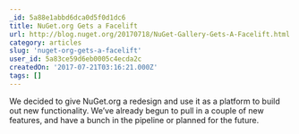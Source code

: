 ```yaml
---
_id: 5a88e1abbd6dca0d5f0d1dc6
title: NuGet.org Gets a Facelift
url: http://blog.nuget.org/20170718/NuGet-Gallery-Gets-A-Facelift.html
category: articles
slug: 'nuget-org-gets-a-facelift'
user_id: 5a83ce59d6eb0005c4ecda2c
createdOn: '2017-07-21T03:16:21.000Z'
tags: []
---
```


We decided to give NuGet.org a redesign and use it as a platform to build out new functionality. We’ve already begun to pull in a couple of new features, and have a bunch in the pipeline or planned for the future.
